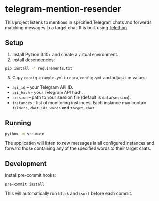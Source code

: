 # telegram-mention-resender

This project listens to mentions in specified Telegram chats and forwards
matching messages to a target chat. It is built using [Telethon](https://github.com/LonamiWebs/Telethon).

## Setup

1. Install Python 3.10+ and create a virtual environment.
2. Install dependencies:

```bash
pip install -r requirements.txt
```

3. Copy `config-example.yml` to `data/config.yml` and adjust the values:

- `api_id` – your Telegram API ID.
- `api_hash` – your Telegram API hash.
- `session` – path to your session file (default is `data/session`).
- `instances` – list of monitoring instances. Each instance may contain
  `folders`, `chat_ids`, `words` and `target_chat`.

## Running

```bash
python -m src.main
```

The application will listen to new messages in all configured instances and
forward those containing any of the specified words to their target chats.

## Development

Install pre-commit hooks:

```bash
pre-commit install
```

This will automatically run `black` and `isort` before each commit.
